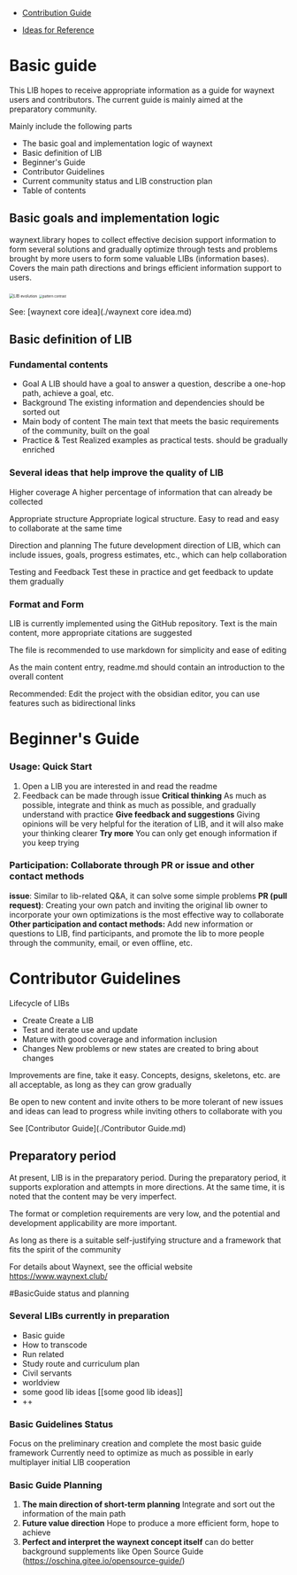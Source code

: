 - [Contribution Guide](docs/guide/contribute.md)


- [Ideas for Reference](docs/guide/idea.md)


# Basic guide

This LIB hopes to receive appropriate information as a guide for waynext users and contributors. The current guide is mainly aimed at the preparatory community.

Mainly include the following parts

- The basic goal and implementation logic of waynext
- Basic definition of LIB
- Beginner's Guide
- Contributor Guidelines
- Current community status and LIB construction plan
- Table of contents



## Basic goals and implementation logic

waynext.library hopes to collect effective decision support information to form several solutions and gradually optimize through tests and problems brought by more users to form some valuable LIBs (information bases). Covers the main path directions and brings efficient information support to users.

<img src="./illustration\illustration1 cropping.jpg" alt="LIB evolution" style="zoom:50%;" />

<img src="./illustration\illustration2 crop.jpg" alt="pattern contrast" style="zoom:40%;" />

See: [waynext core idea](./waynext core idea.md)



## Basic definition of LIB



### Fundamental contents

- Goal A LIB should have a goal to answer a question, describe a one-hop path, achieve a goal, etc.
- Background The existing information and dependencies should be sorted out
- Main body of content The main text that meets the basic requirements of the community, built on the goal
- Practice & Test Realized examples as practical tests. should be gradually enriched



### Several ideas that help improve the quality of LIB

Higher coverage A higher percentage of information that can already be collected

Appropriate structure Appropriate logical structure. Easy to read and easy to collaborate at the same time

Direction and planning The future development direction of LIB, which can include issues, goals, progress estimates, etc., which can help collaboration

Testing and Feedback Test these in practice and get feedback to update them gradually



### Format and Form

LIB is currently implemented using the GitHub repository. Text is the main content, more appropriate citations are suggested

The file is recommended to use markdown for simplicity and ease of editing

As the main content entry, readme.md should contain an introduction to the overall content

Recommended: Edit the project with the obsidian editor, you can use features such as bidirectional links



# Beginner's Guide

### Usage: Quick Start

1. Open a LIB you are interested in and read the readme
2. Feedback can be made through issue
**Critical thinking** As much as possible, integrate and think as much as possible, and gradually understand with practice
**Give feedback and suggestions** Giving opinions will be very helpful for the iteration of LIB, and it will also make your thinking clearer
**Try more** You can only get enough information if you keep trying



### Participation: Collaborate through PR or issue and other contact methods

**issue**: Similar to lib-related Q&A, it can solve some simple problems
**PR (pull request)**: Creating your own patch and inviting the original lib owner to incorporate your own optimizations is the most effective way to collaborate
**Other participation and contact methods:** Add new information or questions to LIB, find participants, and promote the lib to more people through the community, email, or even offline, etc.


# Contributor Guidelines

Lifecycle of LIBs

- Create Create a LIB
- Test and iterate use and update
- Mature with good coverage and information inclusion
- Changes New problems or new states are created to bring about changes

Improvements are fine, take it easy. Concepts, designs, skeletons, etc. are all acceptable, as long as they can grow gradually

Be open to new content and invite others to be more tolerant of new issues and ideas can lead to progress while inviting others to collaborate with you


See [Contributor Guide](./Contributor Guide.md)



## Preparatory period

At present, LIB is in the preparatory period. During the preparatory period, it supports exploration and attempts in more directions. At the same time, it is noted that the content may be very imperfect.

The format or completion requirements are very low, and the potential and development applicability are more important.

As long as there is a suitable self-justifying structure and a framework that fits the spirit of the community

For details about Waynext, see the official website https://www.waynext.club/


#BasicGuide status and planning

### Several LIBs currently in preparation
- Basic guide
- How to transcode
- Run related
- Study route and curriculum plan
- Civil servants
- worldview
- some good lib ideas [[some good lib ideas]]
- ++

### Basic Guidelines Status
Focus on the preliminary creation and complete the most basic guide framework
Currently need to optimize as much as possible in early multiplayer initial LIB cooperation

### Basic Guide Planning
1. **The main direction of short-term planning** Integrate and sort out the information of the main path
2. **Future value direction** Hope to produce a more efficient form, hope to achieve
3. **Perfect and interpret the waynext concept itself** can do better background supplements like Open Source Guide (https://oschina.gitee.io/opensource-guide/)